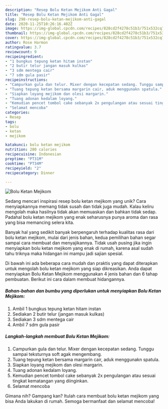 ```yaml
---
description: "Resep Bolu Ketan Mejikom Anti Gagal"
title: "Resep Bolu Ketan Mejikom Anti Gagal"
slug: 298-resep-bolu-ketan-mejikom-anti-gagal
date: 2020-11-25T10:26:16.402Z
image: https://img-global.cpcdn.com/recipes/828cd2f4278c51b3/751x532cq70/bolu-ketan-mejikom-foto-resep-utama.jpg
thumbnail: https://img-global.cpcdn.com/recipes/828cd2f4278c51b3/751x532cq70/bolu-ketan-mejikom-foto-resep-utama.jpg
cover: https://img-global.cpcdn.com/recipes/828cd2f4278c51b3/751x532cq70/bolu-ketan-mejikom-foto-resep-utama.jpg
author: Rose Harmon
ratingvalue: 3.7
reviewcount: 9
recipeingredient:
- "1 bungkus tepung ketan hitam instan"
- "2 butir telur jangan masuk kulkas"
- "3 sdm mentega cair"
- "7 sdm gula pasir"
recipeinstructions:
- "Campurkan gula dan telur. Mixer dengan kecepatan sedang. Tunggu sampai teksturnya soft agak mengembang."
- "Tuang tepung ketan bersama margarin cair, aduk menggunakn spatula."
- "Siapkan loyang mejikom dan olesi margarin."
- "Tuang adonan kedalam loyang."
- "Kemudian pencet tombol cake sebanyak 2x pengulangan atau sesuai tingkat kematangan yang diinginkan."
- "Selamat mencoba"
categories:
- Resep
tags:
- bolu
- ketan
- mejikom

katakunci: bolu ketan mejikom 
nutrition: 280 calories
recipecuisine: Indonesian
preptime: "PT31M"
cooktime: "PT34M"
recipeyield: "2"
recipecategory: Dinner

---
```



![Bolu Ketan Mejikom](https://img-global.cpcdn.com/recipes/828cd2f4278c51b3/751x532cq70/bolu-ketan-mejikom-foto-resep-utama.jpg)

Sedang mencari inspirasi resep bolu ketan mejikom yang unik? Cara menyiapkannya memang tidak susah dan tidak juga mudah. Kalau keliru mengolah maka hasilnya tidak akan memuaskan dan bahkan tidak sedap. Padahal bolu ketan mejikom yang enak seharusnya punya aroma dan rasa yang bisa memancing selera kita.



Banyak hal yang sedikit banyak berpengaruh terhadap kualitas rasa dari bolu ketan mejikom, mulai dari jenis bahan, kedua pemilihan bahan segar sampai cara membuat dan menyajikannya. Tidak usah pusing jika ingin menyiapkan bolu ketan mejikom yang enak di rumah, karena asal sudah tahu triknya maka hidangan ini mampu jadi sajian spesial.


Di bawah ini ada beberapa cara mudah dan praktis yang dapat diterapkan untuk mengolah bolu ketan mejikom yang siap dikreasikan. Anda dapat menyiapkan Bolu Ketan Mejikom menggunakan 4 jenis bahan dan 6 tahap pembuatan. Berikut ini cara dalam membuat hidangannya.

<!--inarticleads1-->

##### Bahan-bahan dan bumbu yang diperlukan untuk menyiapkan Bolu Ketan Mejikom:

1. Ambil 1 bungkus tepung ketan hitam instan
1. Sediakan 2 butir telur (jangan masuk kulkas)
1. Sediakan 3 sdm mentega cair
1. Ambil 7 sdm gula pasir




<!--inarticleads2-->

##### Langkah-langkah membuat Bolu Ketan Mejikom:

1. Campurkan gula dan telur. Mixer dengan kecepatan sedang. Tunggu sampai teksturnya soft agak mengembang.
1. Tuang tepung ketan bersama margarin cair, aduk menggunakn spatula.
1. Siapkan loyang mejikom dan olesi margarin.
1. Tuang adonan kedalam loyang.
1. Kemudian pencet tombol cake sebanyak 2x pengulangan atau sesuai tingkat kematangan yang diinginkan.
1. Selamat mencoba




Gimana nih? Gampang kan? Itulah cara membuat bolu ketan mejikom yang bisa Anda lakukan di rumah. Semoga bermanfaat dan selamat mencoba!
